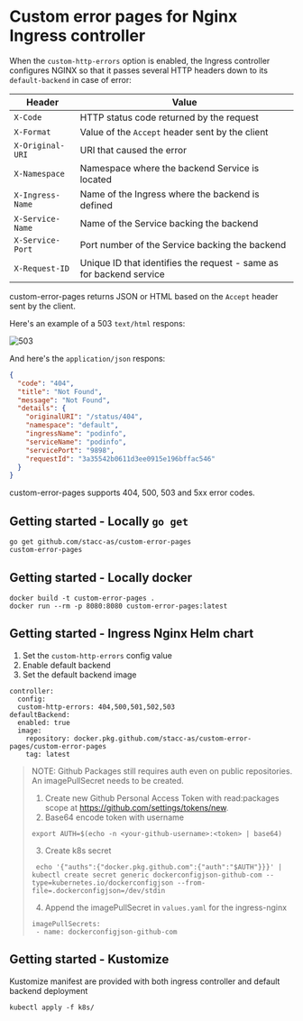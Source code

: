 # Custom error pages for Nginx Ingress controller

When the `custom-http-errors` option is enabled, the Ingress controller configures NGINX so
that it passes several HTTP headers down to its `default-backend` in case of error:

| Header           | Value                                                               |
| ---------------- | ------------------------------------------------------------------- |
| `X-Code`         | HTTP status code returned by the request                            |
| `X-Format`       | Value of the `Accept` header sent by the client                     |
| `X-Original-URI` | URI that caused the error                                           |
| `X-Namespace`    | Namespace where the backend Service is located                      |
| `X-Ingress-Name` | Name of the Ingress where the backend is defined                    |
| `X-Service-Name` | Name of the Service backing the backend                             |
| `X-Service-Port` | Port number of the Service backing the backend                      |
| `X-Request-ID`   | Unique ID that identifies the request - same as for backend service |

custom-error-pages returns JSON or HTML based on the `Accept` header sent by the client.

Here's an example of a 503 `text/html` respons:

![503](images/503.gif)

And here's the `application/json` respons:

```json
{
  "code": "404",
  "title": "Not Found",
  "message": "Not Found",
  "details": {
    "originalURI": "/status/404",
    "namespace": "default",
    "ingressName": "podinfo",
    "serviceName": "podinfo",
    "servicePort": "9898",
    "requestId": "3a35542b0611d3ee0915e196bffac546"
  }
}
```

custom-error-pages supports 404, 500, 503 and 5xx error codes.

## Getting started - Locally `go get`

```
go get github.com/stacc-as/custom-error-pages
custom-error-pages
```

## Getting started - Locally docker

```
docker build -t custom-error-pages .
docker run --rm -p 8080:8080 custom-error-pages:latest
```

## Getting started - Ingress Nginx Helm chart

1. Set the `custom-http-errors` config value
2. Enable default backend
3. Set the default backend image

```
controller:
  config:
  custom-http-errors: 404,500,501,502,503
defaultBackend:
  enabled: true
  image:
    repository: docker.pkg.github.com/stacc-as/custom-error-pages/custom-error-pages
    tag: latest
```

> NOTE: Github Packages still requires auth even on public repositories. An imagePullSecret needs to be created.
>
> 1.  Create new Github Personal Access Token with read:packages scope at https://github.com/settings/tokens/new.
> 2.  Base64 encode token with username
>
> ```
> export AUTH=$(echo -n <your-github-username>:<token> | base64)
> ```
>
> 3.  Create k8s secret
>
> ```
>  echo '{"auths":{"docker.pkg.github.com":{"auth":"$AUTH"}}}' | kubectl create secret generic dockerconfigjson-github-com --type=kubernetes.io/dockerconfigjson --from-file=.dockerconfigjson=/dev/stdin
> ```
>
> 4. Append the imagePullSecret in `values.yaml` for the ingress-nginx
>
> ```
> imagePullSecrets:
>  - name: dockerconfigjson-github-com
> ```

## Getting started - Kustomize

Kustomize manifest are provided with both ingress controller and default backend deployment

```
kubectl apply -f k8s/
```

